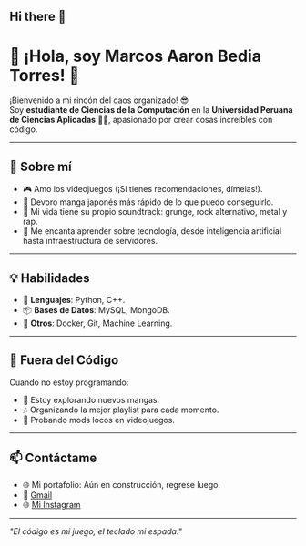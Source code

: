 ## Hi there 👋

# 👾 ¡Hola, soy Marcos Aaron Bedia Torres! 👾  

¡Bienvenido a mi rincón del caos organizado! 😎  
Soy **estudiante de Ciencias de la Computación** en la **Universidad Peruana de Ciencias Aplicadas** 🧑‍💻, apasionado por crear cosas increíbles con código.  

---

## 🌟 Sobre mí  

- 🎮 Amo los videojuegos (¡Si tienes recomendaciones, dímelas!).  
- 📖 Devoro manga japonés más rápido de lo que puedo conseguirlo.  
- 🎵 Mi vida tiene su propio soundtrack: grunge, rock alternativo, metal y rap.  
- 🚀 Me encanta aprender sobre tecnología, desde inteligencia artificial hasta infraestructura de servidores.  

---

## 💡 Habilidades  
- 🔧 **Lenguajes**: Python, C++.  
- 📦 **Bases de Datos**: MySQL, MongoDB.  
- 🎨 **Otros**: Docker, Git, Machine Learning.  

---

## 🌌 Fuera del Código  
Cuando no estoy programando:  
- 👀 Estoy explorando nuevos mangas.  
- 🎶 Organizando la mejor playlist para cada momento.  
- 🎲 Probando mods locos en videojuegos.  

---

## 📫 Contáctame  
- 🌐 Mi portafolio: Aún en construcción, regrese luego.  
- 📧 [Gmail](aaronbedia@gmail.com)  
- 🌐 [Mi Instagram](https://www.instagram.com/marcos_chococrispi/)

---

*"El código es mi juego, el teclado mi espada."*  
